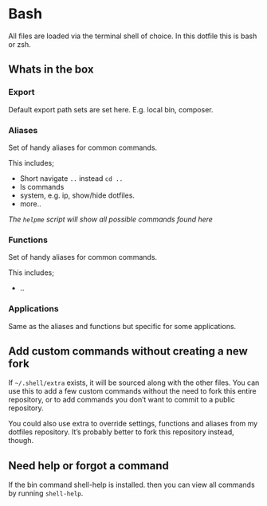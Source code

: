# Bash

All files are loaded via the terminal shell of choice.
In this dotfile this is bash or zsh.

## Whats in the box

### Export

Default export path sets are set here.
E.g. local bin, composer.

### Aliases

Set of handy aliases for common commands.

This includes;

* Short navigate `..` instead `cd ..`
* ls commands
* system, e.g. ip, show/hide dotfiles.
* more..

_The `helpme` script will show all possible commands found here_

### Functions

Set of handy aliases for common commands.

This includes;

* ..

### Applications

Same as the aliases and functions but specific for some applications.

## Add custom commands without creating a new fork

If `~/.shell/extra` exists, it will be sourced along with the other files. You can use this to add a few custom commands without the need to fork this entire repository, or to add commands you don’t want to commit to a public repository.

You could also use extra to override settings, functions and aliases from my dotfiles repository. It’s probably better to fork this repository instead, though.

## Need help or forgot a command

If the bin command shell-help is installed.
then you can view all commands by running `shell-help`.
